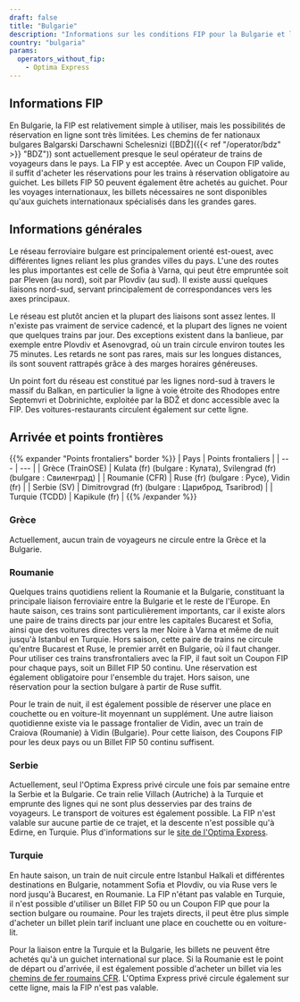 ```yaml
---
draft: false
title: "Bulgarie"
description: "Informations sur les conditions FIP pour la Bulgarie et les opérateurs proposant des réductions."
country: "bulgaria"
params:
  operators_without_fip:
    - Optima Express
---
```


## Informations FIP

En Bulgarie, la FIP est relativement simple à utiliser, mais les possibilités de réservation en ligne sont très limitées. Les chemins de fer nationaux bulgares Balgarski Darschawni Schelesnizi ([BDŽ]({{< ref "/operator/bdz" >}} "BDZ")) sont actuellement presque le seul opérateur de trains de voyageurs dans le pays. La FIP y est acceptée. Avec un Coupon FIP valide, il suffit d'acheter les réservations pour les trains à réservation obligatoire au guichet. Les billets FIP 50 peuvent également être achetés au guichet. Pour les voyages internationaux, les billets nécessaires ne sont disponibles qu'aux guichets internationaux spécialisés dans les grandes gares.

## Informations générales

Le réseau ferroviaire bulgare est principalement orienté est-ouest, avec différentes lignes reliant les plus grandes villes du pays. L'une des routes les plus importantes est celle de Sofia à Varna, qui peut être empruntée soit par Pleven (au nord), soit par Plovdiv (au sud). Il existe aussi quelques liaisons nord-sud, servant principalement de correspondances vers les axes principaux.

Le réseau est plutôt ancien et la plupart des liaisons sont assez lentes. Il n'existe pas vraiment de service cadencé, et la plupart des lignes ne voient que quelques trains par jour. Des exceptions existent dans la banlieue, par exemple entre Plovdiv et Asenovgrad, où un train circule environ toutes les 75 minutes. Les retards ne sont pas rares, mais sur les longues distances, ils sont souvent rattrapés grâce à des marges horaires généreuses.

Un point fort du réseau est constitué par les lignes nord-sud à travers le massif du Balkan, en particulier la ligne à voie étroite des Rhodopes entre Septemvri et Dobrinichte, exploitée par la BDŽ et donc accessible avec la FIP. Des voitures-restaurants circulent également sur cette ligne.

## Arrivée et points frontières

{{% expander "Points frontaliers" border %}}
| Pays | Points frontaliers |
| --- | --- |
| Grèce (TrainOSE) | Kulata (fr) (bulgare : Кулата), Svilengrad (fr) (bulgare : Свиленград) |
| Roumanie (CFR) | Ruse (fr) (bulgare : Русе), Vidin (fr) |
| Serbie (SV) | Dimitrovgrad (fr) (bulgare : Цариброд, Tsaribrod) |
| Turquie (TCDD) | Kapikule (fr) |
{{% /expander %}}

### Grèce

Actuellement, aucun train de voyageurs ne circule entre la Grèce et la Bulgarie.

### Roumanie

Quelques trains quotidiens relient la Roumanie et la Bulgarie, constituant la principale liaison ferroviaire entre la Bulgarie et le reste de l'Europe. En haute saison, ces trains sont particulièrement importants, car il existe alors une paire de trains directs par jour entre les capitales Bucarest et Sofia, ainsi que des voitures directes vers la mer Noire à Varna et même de nuit jusqu'à Istanbul en Turquie. Hors saison, cette paire de trains ne circule qu'entre Bucarest et Ruse, le premier arrêt en Bulgarie, où il faut changer. Pour utiliser ces trains transfrontaliers avec la FIP, il faut soit un Coupon FIP pour chaque pays, soit un Billet FIP 50 continu. Une réservation est également obligatoire pour l'ensemble du trajet. Hors saison, une réservation pour la section bulgare à partir de Ruse suffit.

Pour le train de nuit, il est également possible de réserver une place en couchette ou en voiture-lit moyennant un supplément. Une autre liaison quotidienne existe via le passage frontalier de Vidin, avec un train de Craiova (Roumanie) à Vidin (Bulgarie). Pour cette liaison, des Coupons FIP pour les deux pays ou un Billet FIP 50 continu suffisent.

### Serbie

Actuellement, seul l'Optima Express privé circule une fois par semaine entre la Serbie et la Bulgarie. Ce train relie Villach (Autriche) à la Turquie et emprunte des lignes qui ne sont plus desservies par des trains de voyageurs. Le transport de voitures est également possible. La FIP n'est valable sur aucune partie de ce trajet, et la descente n'est possible qu'à Edirne, en Turquie. Plus d'informations sur le [site de l'Optima Express](https://optimatours.de/en).

### Turquie

En haute saison, un train de nuit circule entre Istanbul Halkali et différentes destinations en Bulgarie, notamment Sofia et Plovdiv, ou via Ruse vers le nord jusqu'à Bucarest, en Roumanie. La FIP n'étant pas valable en Turquie, il n'est possible d'utiliser un Billet FIP 50 ou un Coupon FIP que pour la section bulgare ou roumaine. Pour les trajets directs, il peut être plus simple d'acheter un billet plein tarif incluant une place en couchette ou en voiture-lit.

Pour la liaison entre la Turquie et la Bulgarie, les billets ne peuvent être achetés qu'à un guichet international sur place. Si la Roumanie est le point de départ ou d'arrivée, il est également possible d'acheter un billet via les [chemins de fer roumains CFR](https://bileteinternationale.cfrcalatori.ro/en/). L'Optima Express privé circule également sur cette ligne, mais la FIP n'est pas valable.
